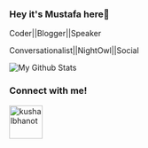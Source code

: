 ### Hey it's Mustafa here👋
Coder||Blogger||Speaker
<td>Conversationalist||NightOwl||Social</td>

<td>

  
![My Github Stats](https://github-readme-stats.vercel.app/api?username=Mustafa1310&show_icons=true&theme=radical)</td>


### Connect with me!
<p align="left">
  <a href="https://www.linkedin.com/in/mustafa1310/" target="_blank"><img align="center" src="https://cdn.jsdelivr.net/npm/simple-icons@3.0.1/icons/linkedin.svg" alt="kushalbhanot" height="60" width="60" /></a> &nbsp;&nbsp;
</p>

